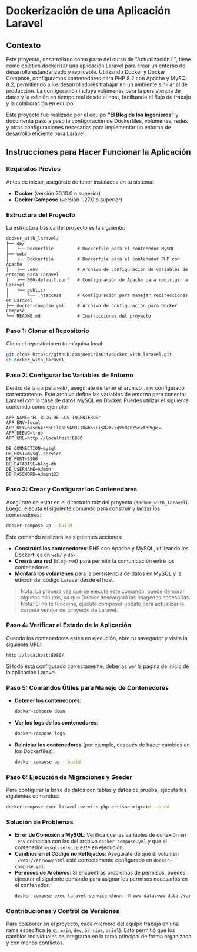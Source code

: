 # Dockerización de una Aplicación Laravel

## Contexto
Este proyecto, desarrollado como parte del curso de "Actualización II", tiene como objetivo dockerizar una aplicación Laravel para crear un entorno de desarrollo estandarizado y replicable. Utilizando Docker y Docker Compose, configuramos contenedores para PHP 8.2 con Apache y MySQL 8.2, permitiendo a los desarrolladores trabajar en un ambiente similar al de producción. La configuración incluye volúmenes para la persistencia de datos y la edición en tiempo real desde el host, facilitando el flujo de trabajo y la colaboración en equipo.

Este proyecto fue realizado por el equipo **"El Blog de los Ingenieros"** y documenta paso a paso la configuración de Dockerfiles, volúmenes, redes y otras configuraciones necesarias para implementar un entorno de desarrollo eficiente para Laravel.

## Instrucciones para Hacer Funcionar la Aplicación

### Requisitos Previos
Antes de iniciar, asegúrate de tener instalados en tu sistema:
- **Docker** (versión 20.10.0 o superior)
- **Docker Compose** (versión 1.27.0 o superior)

### Estructura del Proyecto
La estructura básica del proyecto es la siguiente:
```
docker_with_laravel/
├── db/
│   └── Dockerfile         # Dockerfile para el contenedor MySQL
├── web/
│   ├── Dockerfile         # Dockerfile para el contenedor PHP con Apache
│   ├── .env               # Archivo de configuración de variables de entorno para Laravel
│   ├── 000-default.conf   # Configuración de Apache para redirigir a Laravel
│   └── public/
│       └── .htaccess      # Configuración para manejar redirecciones en Laravel
├── docker-compose.yml     # Archivo de configuración para Docker Compose
└── README.md              # Instrucciones del proyecto
```

### Paso 1: Clonar el Repositorio

Clona el repositorio en tu máquina local:
```bash
git clone https://github.com/ReyCrisGit/docker_with_laravel.git
cd docker_with_laravel
```

### Paso 2: Configurar las Variables de Entorno
Dentro de la carpeta `web/`, asegúrate de tener el archivo `.env` configurado correctamente. Este archivo define las variables de entorno para conectar Laravel con la base de datos MySQL en Docker. Puedes utilizar el siguiente contenido como ejemplo:

```dotenv
APP_NAME="EL BLOG DE LOS INGENIEROS"
APP_ENV=local
APP_KEY=base64:65CilasP5AMD2I8wh6kFiy82X7+qVxUa8/5extdPupc=
APP_DEBUG=true
APP_URL=http://localhost:8080

DB_CONNECTION=mysql
DB_HOST=mysql-service
DB_PORT=3306
DB_DATABASE=blog-db
DB_USERNAME=Admin
DB_PASSWORD=Admin123
```

### Paso 3: Crear y Configurar los Contenedores
Asegúrate de estar en el directorio raíz del proyecto (`docker_with_laravel`). Luego, ejecuta el siguiente comando para construir y lanzar los contenedores:

```bash
docker-compose up --build
```

Este comando realizará las siguientes acciones:
- **Construirá los contenedores**: PHP con Apache y MySQL, utilizando los Dockerfiles en `web/` y `db/`.
- **Creará una red** (`blog-red`) para permitir la comunicación entre los contenedores.
- **Montará los volúmenes** para la persistencia de datos en MySQL y la edición del código Laravel desde el host.

> Nota: La primera vez que se ejecute este comando, puede demorar algunos minutos, ya que Docker descargará las imágenes necesarias.
> Nota: Si no te funciona, ejecuta composer update para actualizar la carpeta vendor del proyecto de Laravel.

### Paso 4: Verificar el Estado de la Aplicación

Cuando los contenedores estén en ejecución, abre tu navegador y visita la siguiente URL:
```
http://localhost:8080/
```

Si todo está configurado correctamente, deberías ver la página de inicio de la aplicación Laravel.

### Paso 5: Comandos Útiles para Manejo de Contenedores

- **Detener los contenedores**:
  ```bash
  docker-compose down
  ```

- **Ver los logs de los contenedores**:
  ```bash
  docker-compose logs
  ```

- **Reiniciar los contenedores** (por ejemplo, después de hacer cambios en los Dockerfiles):
  ```bash
  docker-compose up --build
  ```

### Paso 6: Ejecución de Migraciones y Seeder

Para configurar la base de datos con tablas y datos de prueba, ejecuta los siguientes comandos:

```bash
docker-compose exec laravel-service php artisan migrate --seed
```

### Solución de Problemas

- **Error de Conexión a MySQL**: Verifica que las variables de conexión en `.env` coincidan con las del archivo `docker-compose.yml` y que el contenedor `mysql-service` esté en ejecución.
- **Cambios en el Código no Reflejados**: Asegúrate de que el volumen `./web:/var/www/html` esté correctamente configurado en `docker-compose.yml`.
- **Permisos de Archivos**: Si encuentras problemas de permisos, puedes ejecutar el siguiente comando para asignar los permisos necesarios en el contenedor:
  ```bash
  docker-compose exec laravel-service chown -R www-data:www-data /var/www/html
  ```

### Contribuciones y Control de Versiones

Para colaborar en el proyecto, cada miembro del equipo trabajó en una rama específica (e.g., `main`, `dev`, `barrios`, `ariel`). Esto permitió que los cambios individuales se integraran en la rama principal de forma organizada y con menos conflictos.